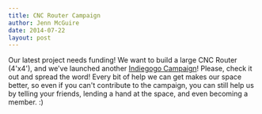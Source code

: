 ```yaml
---
title: CNC Router Campaign
author: Jenn McGuire
date: 2014-07-22
layout: post
---
```


Our latest project needs funding! We want to build a large CNC Router (4'x4'), and we've launched another [Indiegogo Campaign](http://igg.me/at/hacksburg-cnc)! Please, check it out and spread the word! Every bit of help we can get makes our space better, so even if you can't contribute to the campaign, you can still help us by telling your friends, lending a hand at the space, and even becoming a member. :)